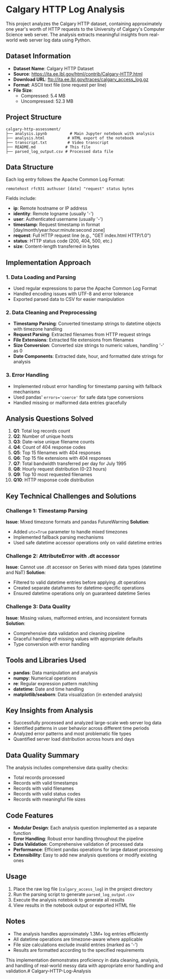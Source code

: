 # Calgary HTTP Log Analysis

This project analyzes the Calgary HTTP dataset, containing approximately one year's worth of HTTP requests to the University of Calgary's Computer Science web server. The analysis extracts meaningful insights from real-world web server log data using Python.

## Dataset Information

- **Dataset Name**: Calgary HTTP Dataset
- **Source**: https://ita.ee.lbl.gov/html/contrib/Calgary-HTTP.html
- **Download URL**: ftp://ita.ee.lbl.gov/traces/calgary_access_log.gz
- **Format**: ASCII text file (one request per line)
- **File Size**: 
  - Compressed: 5.4 MB
  - Uncompressed: 52.3 MB

## Project Structure

```
calgary-http-assessment/
├── analysis.ipynb          # Main Jupyter notebook with analysis
├── analysis.html          # HTML export of the notebook
├── transcript.txt         # Video transcript
├── README.md             # This file
├── parsed_log_output.csv # Processed data file
```

## Data Structure

Each log entry follows the Apache Common Log Format:
```
remotehost rfc931 authuser [date] "request" status bytes
```

Fields include:
- **ip**: Remote hostname or IP address
- **identity**: Remote logname (usually '-')
- **user**: Authenticated username (usually '-')
- **timestamp**: Request timestamp in format [day/month/year:hour:minute:second zone]
- **request**: Full HTTP request line (e.g., "GET index.html HTTP/1.0")
- **status**: HTTP status code (200, 404, 500, etc.)
- **size**: Content-length transferred in bytes

## Implementation Approach

### 1. Data Loading and Parsing
- Used regular expressions to parse the Apache Common Log Format
- Handled encoding issues with UTF-8 and error tolerance
- Exported parsed data to CSV for easier manipulation

### 2. Data Cleaning and Preprocessing
- **Timestamp Parsing**: Converted timestamp strings to datetime objects with timezone handling
- **Request Parsing**: Extracted filenames from HTTP request strings
- **File Extensions**: Extracted file extensions from filenames
- **Size Conversion**: Converted size strings to numeric values, handling '-' as 0
- **Date Components**: Extracted date, hour, and formatted date strings for analysis

### 3. Error Handling
- Implemented robust error handling for timestamp parsing with fallback mechanisms
- Used pandas' `errors='coerce'` for safe data type conversions
- Handled missing or malformed data entries gracefully

## Analysis Questions Solved

1. **Q1**: Total log records count
2. **Q2**: Number of unique hosts
3. **Q3**: Date-wise unique filename counts
4. **Q4**: Count of 404 response codes
5. **Q5**: Top 15 filenames with 404 responses
6. **Q6**: Top 15 file extensions with 404 responses
7. **Q7**: Total bandwidth transferred per day for July 1995
8. **Q8**: Hourly request distribution (0-23 hours)
9. **Q9**: Top 10 most requested filenames
10. **Q10**: HTTP response code distribution

## Key Technical Challenges and Solutions

### Challenge 1: Timestamp Parsing
**Issue**: Mixed timezone formats and pandas FutureWarning
**Solution**: 
- Added `utc=True` parameter to handle mixed timezones
- Implemented fallback parsing mechanisms
- Used safe datetime accessor operations only on valid datetime entries

### Challenge 2: AttributeError with .dt accessor
**Issue**: Cannot use .dt accessor on Series with mixed data types (datetime and NaT)
**Solution**:
- Filtered to valid datetime entries before applying .dt operations
- Created separate dataframes for datetime-specific operations
- Ensured datetime operations only on guaranteed datetime Series

### Challenge 3: Data Quality
**Issue**: Missing values, malformed entries, and inconsistent formats
**Solution**:
- Comprehensive data validation and cleaning pipeline
- Graceful handling of missing values with appropriate defaults
- Type conversion with error handling

## Tools and Libraries Used

- **pandas**: Data manipulation and analysis
- **numpy**: Numerical operations
- **re**: Regular expression pattern matching
- **datetime**: Date and time handling
- **matplotlib/seaborn**: Data visualization (in extended analysis)

## Key Insights from Analysis

- Successfully processed and analyzed large-scale web server log data
- Identified patterns in user behavior across different time periods
- Analyzed error patterns and most problematic file types
- Quantified server load distribution across hours and days

## Data Quality Summary

The analysis includes comprehensive data quality checks:
- Total records processed
- Records with valid timestamps
- Records with valid filenames
- Records with valid status codes
- Records with meaningful file sizes

## Code Features

- **Modular Design**: Each analysis question implemented as a separate function
- **Error Handling**: Robust error handling throughout the pipeline
- **Data Validation**: Comprehensive validation of processed data
- **Performance**: Efficient pandas operations for large dataset processing
- **Extensibility**: Easy to add new analysis questions or modify existing ones

## Usage

1. Place the raw log file (`calgary_access_log`) in the project directory
2. Run the parsing script to generate `parsed_log_output.csv`
3. Execute the analysis notebook to generate all results
4. View results in the notebook output or exported HTML file

## Notes

- The analysis handles approximately 1.3M+ log entries efficiently
- All datetime operations are timezone-aware where applicable
- File size calculations exclude invalid entries (marked as '-')
- Results are formatted according to the specified requirements

This implementation demonstrates proficiency in data cleaning, analysis, and handling of real-world messy data with appropriate error handling and validation.#   C a l g a r y - H T T P - L o g - A n a l y s i s  
 